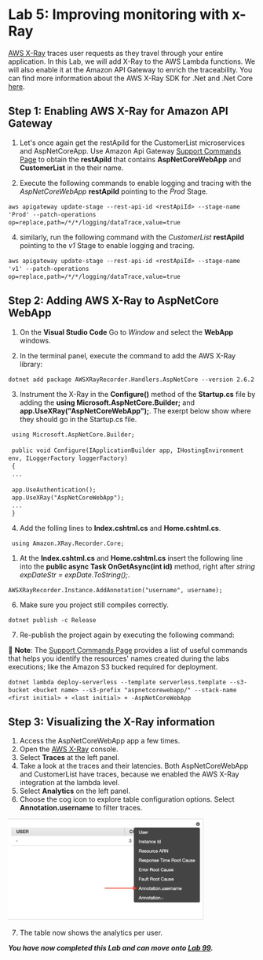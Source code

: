 # Lab 5: Improving monitoring with x-Ray

[AWS X-Ray](https://aws.amazon.com/xray/) traces user requests as they travel through your entire application. In this Lab, we will add X-Ray to the AWS Lambda functions. We will also enable it at the Amazon API Gateway to enrich the traceability. You can find more information about the AWS X-Ray SDK for .Net and .Net Core [here](https://github.com/aws/aws-xray-sdk-dotnet).

## Step 1: Enabling AWS X-Ray for Amazon API Gateway

1. Let's once again get the restApiId for the CustomerList microservices and AspNetCoreApp. Use Amazon Api Gateway [Support Commands Page](/SupportCommands.md) to obtain the **restApiId** that contains **AspNetCoreWebApp** and **CustomerList** in the their name.

2. Execute the following commands to enable logging and tracing with the *AspNetCoreWebApp* **restApiId** pointing to the *Prod* Stage.
```
aws apigateway update-stage --rest-api-id <restApiId> --stage-name 'Prod' --patch-operations op=replace,path=/*/*/logging/dataTrace,value=true
```

4. similarly, run the following command with the *CustomerList* **restApiId** pointing to the *v1* Stage to enable logging and tracing.
```
aws apigateway update-stage --rest-api-id <restApiId> --stage-name 'v1' --patch-operations op=replace,path=/*/*/logging/dataTrace,value=true
```

## Step 2: Adding AWS X-Ray to AspNetCore WebApp

1. On the **Visual Studio Code** Go to *Window* and select the **WebApp** windows.

2. In the terminal panel, execute the command to add the AWS X-Ray library:
 ```
 dotnet add package AWSXRayRecorder.Handlers.AspNetCore --version 2.6.2
 ```
3. Instrument the X-Ray in the **Configure()** method of the **Startup.cs** file by adding the **using Microsoft.AspNetCore.Builder;** and **app.UseXRay("AspNetCoreWebApp");**. The exerpt below show where they should go in the Startup.cs file.
   
```
 using Microsoft.AspNetCore.Builder;

 public void Configure(IApplicationBuilder app, IHostingEnvironment env, ILoggerFactory loggerFactory)
 {
 ...

 app.UseAuthentication();
 app.UseXRay("AspNetCoreWebApp");
 ...
 }
```

4. Add the folling lines to **Index.cshtml.cs** and **Home.cshtml.cs**.
```
 using Amazon.XRay.Recorder.Core;
```

1. At the **Index.cshtml.cs** and **Home.cshtml.cs** insert the following line into the **public async Task OnGetAsync(int id)** method, right after *string expDateStr = expDate.ToString();*.
 ```
 AWSXRayRecorder.Instance.AddAnnotation("username", username);
 ```
6. Make sure you project still compiles correctly.
 ```
 dotnet publish -c Release
 ```
7. Re-publish the project again by executing the following command:

:notebook: **Note**: The [Support Commands Page](/SupportCommands.md) provides a list of useful commands that helps you identify the resources' names created during the labs executions; like the Amazon S3 bucked required for deployment.

 ```
 dotnet lambda deploy-serverless --template serverless.template --s3-bucket <bucket name> --s3-prefix "aspnetcorewebapp/" --stack-name <first initial> + <last initial> + -AspNetCoreWebApp
 ```

## Step 3: Visualizing the X-Ray information

1. Access the AspNetCoreWebApp app a few times.
2. Open the [AWS X-Ray](https://console.aws.amazon.com/xray/) console.
3. Select **Traces** at the left panel.
4. Take a look at the traces and their latencies. Both AspNetCoreWebApp and CustomerList have traces, because we enabled the AWS X-Ray integration at the lambda level.  
5. Select **Analytics** on the left panel.
6. Choose the cog icon to explore table configuration options. Select **Annotation.username** to filter traces.
   
<img src="../images/xrayfilter.png" width="400"/>

7. The table now shows the analytics per user.

***You have now completed this Lab and can move onto [Lab 99](../lab-99-cleanup/).***
